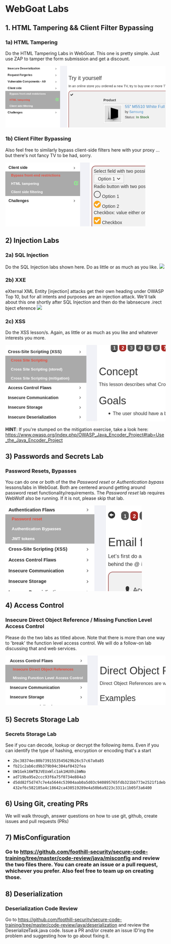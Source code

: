 # WebGoat Labs

## 1. HTML Tampering && Client Filter Bypassing

### 1a) HTML Tampering
Do the HTML Tampering Labs in WebGoat. This one is pretty simple. Just use ZAP to tamper the form submission and get a discount.

![](images/webgoat-lab-html-tampering.png?raw=true)

### 1b) Client Filter Bypassing
Also feel free to similarly bypass client-side filters here with your proxy ... but there's not fancy TV to be had, sorry.

![](images/webgoat-lab-bypass-client-filters.png?raw=true)

## 2) Injection Labs

### 2a) SQL Injection
Do the SQL Injection labs shown here. Do as little or as much as you like.
![](images/webgoat-lab-sqli.png?raw=true)

### 2b) XXE
eXternal XML Entity [injection] attacks get their own heading under OWASP Top 10, but for all intents and purposes are an injection attack. We'll talk about this one shortly after SQL Injection and then do the labnsecure .irect 
bject eference
![](images/weoat-lab-xxe.png?raw=true)

### 2c) XSS
Do the XSS lesson/s. Again, as little or as much as you like and whatever interests you more.

![](images/webgoat-lab-xss.png?raw=true)

**HINT**: If you're stumped on the mitigation exercise, take a look here: https://www.owasp.org/index.php/OWASP_Java_Encoder_Project#tab=Use_the_Java_Encoder_Project

## 3) Passwords and Secrets Lab

### Password Resets, Bypasses
You can do one or both of the the *Password reset* or *Authentication bypass* lessons/labs in WebGoat. Both are centered around getting around password reset functionality/requirements. The *Password reset* lab requires WebWolf also be running. If it is not, please skip that lab.

![](images/webgoat-lab-password-reset.png?raw=true)

## 4) Access Control

### Insecure Direct Object Reference / Missing Function Level Access Control
Please do the two labs as titled above. Note that there is more than one way to 'break' the function level access control. We will do a follow-on lab discussing that and web services.

![](images/webgoat-lab-access-control.png)

## 5) Secrets Storage Lab 

### Secrets Storage Lab
See if you can decode, lookup or decrypt the following items. Even if you can identify the type of hashing, encryption or encoding that's a start

* `2bc38374ec80b7391553545629b26c57c67a0a85`
* `fb21c2ab6cd9b379b94c304af0432fea`
* `UW1Gek16WTBJVEUxWlc1ak1HUXhibWNo`
* `ad719ba95e2ccc93f6a75f0734e884a3`
* `d5dd82f5d747c7e4a5644c53904aab0a5d03c940895765fdb321bb773e2521f1deb432ef6c582105a4c18642ca430519289e4a50b6a9223c3311c1b05f3a6400`

## 6) Using Git, creating PRs

We will walk through, answer questions on how to use git, github, create issues and pull requests (PRs)

## 7) MisConfiguration

### Go to https://github.com/foothill-security/secure-code-training/tree/master/code-review/java/misconfig and review the two files there. You can create an issue or a pull request, whichever you prefer. Also feel free to team up on creating those.

## 8) Deserialization

### Deserialization Code Review

Go to https://github.com/foothill-security/secure-code-training/tree/master/code-review/java/deserialization and review the DeserializeTask.java code. Issue a PR and/or create an issue ID'ing the problem and suggesting how to go about fixing it.